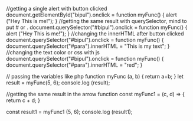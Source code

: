 //getting a single alert with button clicked
document.getElementById("bipul").onclick = function myFunc() {
    alert ("Hey This is me!");
}
//getting the same result with querySelector, mind to put # or .
document.querySelector("#bipul").onclick = function myFunc() {
    alert ("Hey This is me!");
}
//changing the innerHTML after button clicked
document.querySelector("#bipul").onclick = function myFunc() {
    document.querySelector("#para").innerHTML = "This is my text";
}
//changing the text color or css with js
document.querySelector("#bipul").onclick = function myFunc() {
    document.querySelector("#para").innerHTML = "red";
}

// passing the variables like php
function myFunc (a, b) {
   return a+b;
}
let result = myFunc(5, 6);
console.log (result);

//getting the same result in the arrow function 
const myFunc1 = (c, d) => {
   return c + d;
}
 
const result1 = myFunc1 (5, 6);
console.log (result1); 
